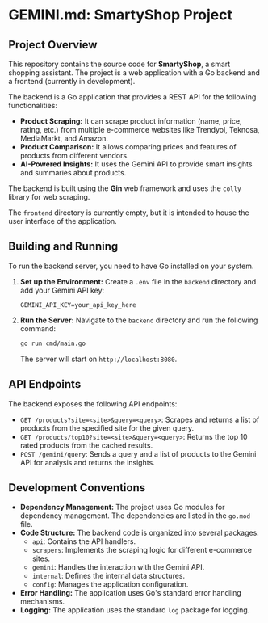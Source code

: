 # GEMINI.md: SmartyShop Project

## Project Overview

This repository contains the source code for **SmartyShop**, a smart shopping assistant. The project is a web application with a Go backend and a frontend (currently in development).

The backend is a Go application that provides a REST API for the following functionalities:

*   **Product Scraping:** It can scrape product information (name, price, rating, etc.) from multiple e-commerce websites like Trendyol, Teknosa, MediaMarkt, and Amazon.
*   **Product Comparison:** It allows comparing prices and features of products from different vendors.
*   **AI-Powered Insights:** It uses the Gemini API to provide smart insights and summaries about products.

The backend is built using the **Gin** web framework and uses the `colly` library for web scraping.

The `frontend` directory is currently empty, but it is intended to house the user interface of the application.

## Building and Running

To run the backend server, you need to have Go installed on your system.

1.  **Set up the Environment:**
    Create a `.env` file in the `backend` directory and add your Gemini API key:
    ```
    GEMINI_API_KEY=your_api_key_here
    ```

2.  **Run the Server:**
    Navigate to the `backend` directory and run the following command:
    ```bash
    go run cmd/main.go
    ```
    The server will start on `http://localhost:8080`.

## API Endpoints

The backend exposes the following API endpoints:

*   `GET /products?site=<site>&query=<query>`: Scrapes and returns a list of products from the specified site for the given query.
*   `GET /products/top10?site=<site>&query=<query>`: Returns the top 10 rated products from the cached results.
*   `POST /gemini/query`: Sends a query and a list of products to the Gemini API for analysis and returns the insights.

## Development Conventions

*   **Dependency Management:** The project uses Go modules for dependency management. The dependencies are listed in the `go.mod` file.
*   **Code Structure:** The backend code is organized into several packages:
    *   `api`: Contains the API handlers.
    *   `scrapers`: Implements the scraping logic for different e-commerce sites.
    *   `gemini`: Handles the interaction with the Gemini API.
    *   `internal`: Defines the internal data structures.
    *   `config`: Manages the application configuration.
*   **Error Handling:** The application uses Go's standard error handling mechanisms.
*   **Logging:** The application uses the standard `log` package for logging.
